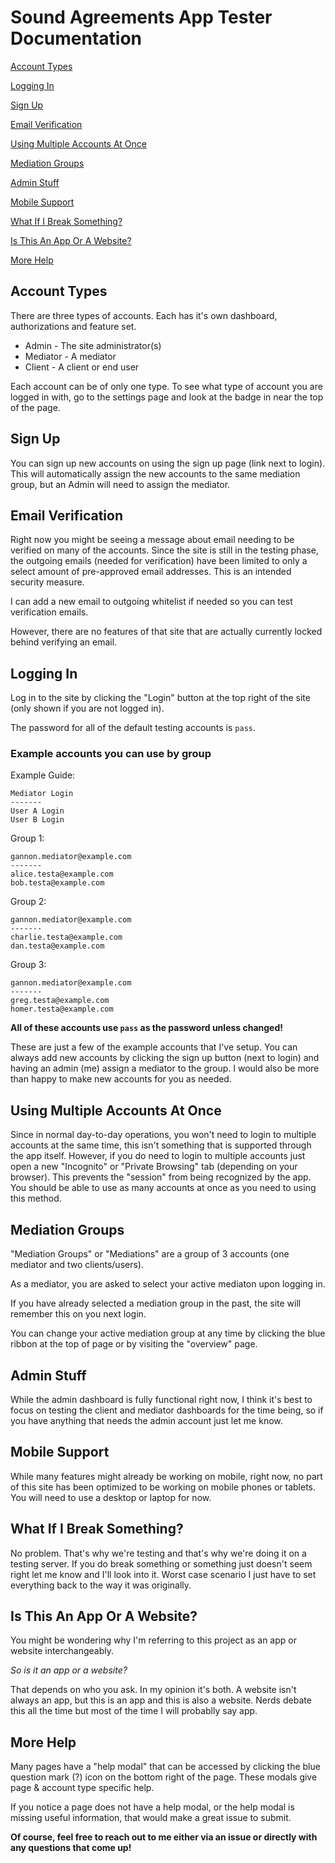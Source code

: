 # Sound Agreements App Tester Documentation

[Account Types](#account-types)

[Logging In](#logging-in)

[Sign Up](#sign-up)

[Email Verification](#email-verification)

[Using Multiple Accounts At Once](#using-multiple-accounts-at-once)

[Mediation Groups](#mediation-groups)

[Admin Stuff](#admin-stuff)

[Mobile Support](#mobile-support)

[What If I Break Something?](#what-if-i-break-something)

[Is This An App Or A Website?](#is-this-an-app-or-a-website)

[More Help](#more-help)

## Account Types
There are three types of accounts. Each has it's own dashboard, authorizations and feature set. 
* Admin - The site administrator(s)
* Mediator - A mediator
* Client - A client or end user

Each account can be of only one type. To see what type of account you are logged in with, go to the settings page and look at the badge in near the top of the page.

## Sign Up
You can sign up new accounts on using the sign up page (link next to login). This will automatically assign the new accounts to the same mediation group, but an Admin will need to assign the mediator. 


## Email Verification
Right now you might be seeing a message about email needing to be verified on many of the accounts. Since the site is still in the testing phase, the outgoing emails (needed for verification) have been limited to only a select amount of pre-approved email addresses. This is an intended security measure. 

I can add a new email to outgoing whitelist if needed so you can test verification emails.

However, there are no features of that site that are actually currently locked behind verifying an email.

## Logging In
Log in to the site by clicking the "Login" button at the top right of the site (only shown if you are not logged in). 

The password for all of the default testing accounts is ```pass```.

### Example accounts you can use by group
Example Guide:
```
Mediator Login
-------
User A Login
User B Login
```
Group 1:
```
gannon.mediator@example.com
-------
alice.testa@example.com
bob.testa@example.com
```
Group 2:
```
gannon.mediator@example.com
-------
charlie.testa@example.com
dan.testa@example.com
```
Group 3:
```
gannon.mediator@example.com
-------
greg.testa@example.com
homer.testa@example.com
```
**All of these accounts use ```pass``` as the password unless changed!**

These are just a few of the example accounts that I've setup. You can always add new accounts by clicking the sign up button (next to login) and having an admin (me) assign a mediator to the group. I would also be more than happy to make new accounts for you as needed. 

## Using Multiple Accounts At Once
Since in normal day-to-day operations, you won't need to login to multiple accounts at the same time, this isn't something that is supported through the app itself. However, if you do need to login to multiple accounts just open a new "Incognito" or "Private Browsing" tab (depending on your browser). This prevents the "session" from being recognized by the app. You should be able to use as many accounts at once as you need to using this method. 

## Mediation Groups
"Mediation Groups" or "Mediations" are a group of 3 accounts (one mediator and two clients/users).

As a mediator, you are asked to select your active mediaton upon logging in. 

If you have already selected a mediation group in the past, the site will remember this on you next login. 

You can change your active mediation group at any time by clicking the blue ribbon at the top of page or by visiting the "overview" page.

## Admin Stuff
While the admin dashboard is fully functional right now, I think it's best to focus on testing the client and mediator dashboards for the time being, so if you have anything that needs the admin account just let me know.

## Mobile Support
While many features might already be working on mobile, right now, no part of this site has been optimized to be working on mobile phones or tablets. You will need to use a desktop or laptop for now. 

## What If I Break Something?
No problem. That's why we're testing and that's why we're doing it on a testing server. If you do break something or something just doesn't seem right let me know and I'll look into it. Worst case scenario I just have to set everything back to the way it was originally. 

## Is This An App Or A Website?
You might be wondering why I'm referring to this project as an app or website interchangeably. 

*So is it an app or a website?*

That depends on who you ask. In my opinion it's both. A website isn't always an app, but this is an app and this is also a website. Nerds debate this all the time but most of the time I will probablly say app.

## More Help
Many pages have a "help modal" that can be accessed by clicking the blue question mark (?) icon on the bottom right of the page. These modals give page & account type specific help. 

If you notice a page does not have a help modal, or the help modal is missing useful information, that would make a great issue to submit.

**Of course, feel free to reach out to me either via an issue or directly with any questions that come up!**
